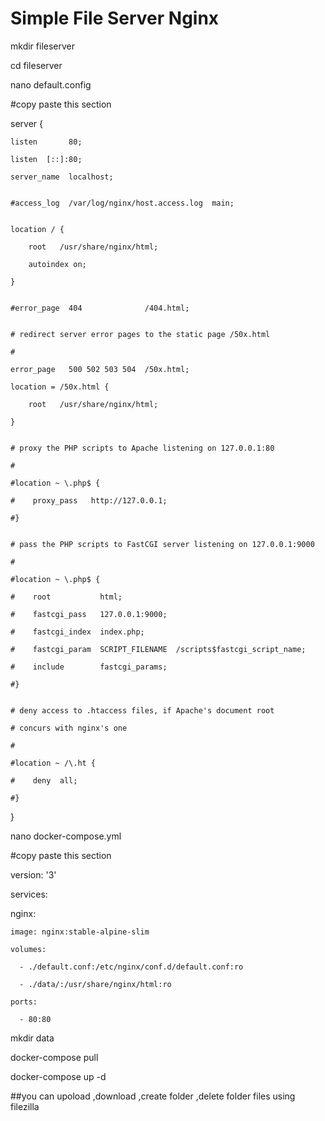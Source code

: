 # Simple File Server Nginx

mkdir fileserver

cd fileserver

nano default.config

#copy paste this section


server {

    listen       80;  

    listen  [::]:80;

    server_name  localhost;


    #access_log  /var/log/nginx/host.access.log  main;


    location / {

        root   /usr/share/nginx/html;

        autoindex on;

    }


    #error_page  404              /404.html;


    # redirect server error pages to the static page /50x.html

    #

    error_page   500 502 503 504  /50x.html;

    location = /50x.html {

        root   /usr/share/nginx/html;

    }


    # proxy the PHP scripts to Apache listening on 127.0.0.1:80

    #

    #location ~ \.php$ {

    #    proxy_pass   http://127.0.0.1;

    #}


    # pass the PHP scripts to FastCGI server listening on 127.0.0.1:9000

    #

    #location ~ \.php$ {

    #    root           html;

    #    fastcgi_pass   127.0.0.1:9000;

    #    fastcgi_index  index.php;

    #    fastcgi_param  SCRIPT_FILENAME  /scripts$fastcgi_script_name;

    #    include        fastcgi_params;

    #}


    # deny access to .htaccess files, if Apache's document root

    # concurs with nginx's one

    #

    #location ~ /\.ht {

    #    deny  all;

    #}

}


nano docker-compose.yml



#copy paste this section

version: '3'

services:

  nginx:

    image: nginx:stable-alpine-slim

    volumes:

      - ./default.conf:/etc/nginx/conf.d/default.conf:ro

      - ./data/:/usr/share/nginx/html:ro 

    ports:

      - 80:80


mkdir data

docker-compose pull

docker-compose up -d

##you can upoload ,download ,create folder ,delete folder files using filezilla
